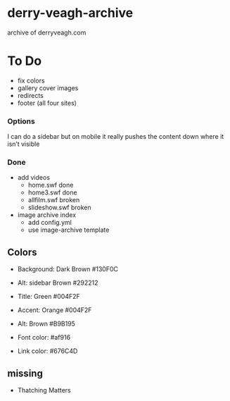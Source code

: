 # derry-veagh-archive
archive of derryveagh.com

# To Do
  - fix colors
  - gallery cover images
  - redirects
  - footer (all four sites)

### Options
I can do a sidebar but on mobile it really pushes the content down where it isn’t visible

### Done
- add videos
  - home.swf done
  - home3.swf done
  - allfilm.swf broken
  - slideshow.swf broken
- image archive index
    - add config.yml
    - use image-archive template
## Colors
  - Background: Dark Brown \#130F0C
  - Alt: sidebar Brown \#292212
  - Title: Green \#004F2F
  - Accent: Orange \#004F2F
  - Alt: Brown \#B9B195

  - Font color: \#af916
  - Link color: \#676C4D

## missing
  - Thatching Matters

